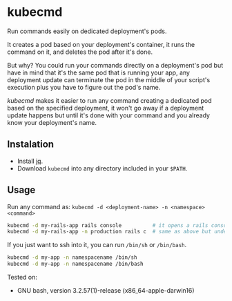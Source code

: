 kubecmd
=======

Run commands easily on dedicated deployment's pods.

It creates a pod based on your deployment's container, it runs the command on it, and deletes the pod after it's done.

But why?
You could run your commands directly on a deployment's pod but have in mind that it's the same pod that is running your app, any deployment update can terminate the pod in the middle of your script's execution plus you have to figure out the pod's name.

*kubecmd* makes it easier to run any command creating a dedicated pod based on the specified deployment, it won't go away if a deployment update happens but until it's done with your command and you already know your deployment's name.

## Instalation

* Install [jq](https://stedolan.github.io/jq/).
* Download `kubecmd` into any directory included in your `$PATH`.

## Usage

Run any command as: `kubecmd -d <deployment-name> -n <namespace> <command>`

```bash
kubecmd -d my-rails-app rails console          # it opens a rails console on a pod based on my-rails-app deployment on the default namespace
kubecmd -d my-rails-app -n production rails c  # same as above but under the production namespace
```

If you just want to ssh into it, you can run `/bin/sh` or `/bin/bash`.

```bash
kubecmd -d my-app -n namespacename /bin/sh
kubecmd -d my-app -n namespacename /bin/bash
```

Tested on:
- GNU bash, version 3.2.57(1)-release (x86_64-apple-darwin16)
